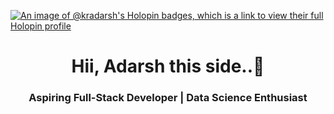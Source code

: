 [![An image of @kradarsh's Holopin badges, which is a link to view their full Holopin profile](https://holopin.me/kradarsh)](https://holopin.io/@kradarsh)

<h1 align="center"> Hii, Adarsh this side..👋</h1>  
<h3 align="center"> Aspiring Full-Stack Developer | Data Science Enthusiast </h3>
<br>

<!---
Kr-Adarsh/Kr-Adarsh is a ✨ special ✨ repository because its `README.md` (this file) appears on your GitHub profile.
You can click the Preview link to take a look at your changes.
--->
